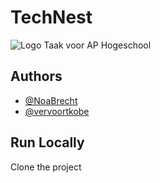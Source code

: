 # TechNest

![Logo](https://noavdb.com/webtech/TechNest/assets/logo/cover.png)
Taak voor AP Hogeschool

## Authors

- [@NoaBrecht](https://www.github.com/NoaBrecht)
- [@vervoortkobe](https://www.github.com/vervoortkobe)

## Run Locally

Clone the project

```bash git clone https://github.com/NoaBrecht/TechNest

```
